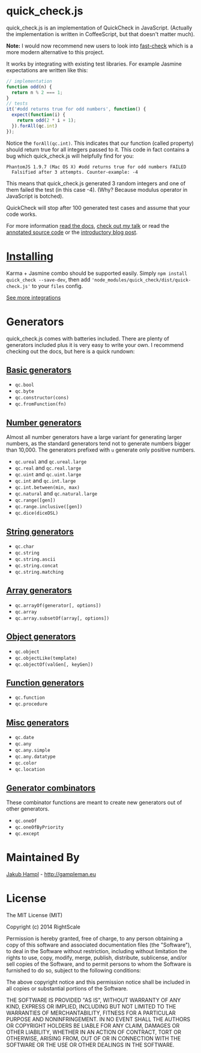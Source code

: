 # quick_check.js

quick_check.js is an implementation of QuickCheck in JavaScript. (Actually the
implementation is written in CoffeeScript, but that doesn't matter much).

**Note:** I would now recommend new users to look into [fast-check](https://github.com/dubzzz/fast-check) which is a more modern alternative to this project.

It works by integrating with existing test libraries. For example Jasmine
expectations are written like this:

~~~javascript
// implementation
function odd(n) {
  return n % 2 === 1;
}
// tests
it('#odd returns true for odd numbers', function() {
  expect(function(i) {
    return odd(2 * i + 1);
  }).forAll(qc.int)
});
~~~

Notice the `forAll(qc.int)`. This indicates that our function (called property)
should return true for all integers passed to it. This code in fact contains a bug
which quick_check.js will helpfully find for you:

~~~
PhantomJS 1.9.7 (Mac OS X) #odd returns true for odd numbers FAILED
  Falsified after 3 attempts. Counter-example: -4
~~~

This means that quick_check.js generated 3 random integers and one of them failed
the test (in this case -4). (Why? Because modulus operator in JavaScript is botched).

QuickCheck will stop after 100 generated test cases and assume that your code works.

For more information [read the docs](https://quickcheckjs.readme.io/), [check out my talk](https://vimeo.com/98737599) or read the
[annotated source code](http://code.gampleman.eu/quick_check.js/) or the
[introductory blog post](http://eng.rightscale.com/2014/07/18/quick-check-js.html).

# [Installing](https://quickcheckjs.readme.io/docs/getting-started)

Karma + Jasmine combo should be supported easily. Simply `npm install quick_check --save-dev`,
then add `'node_modules/quick_check/dist/quick-check.js'` to your `files` config.

[See more integrations](https://quickcheckjs.readme.io/docs/getting-started)

# Generators

quick_check.js comes with batteries included. There are plenty of generators included
plus it is very easy to write your own. I recommend checking out the docs, but here is a quick rundown:


## [Basic generators](https://quickcheckjs.readme.io/docs/basic-generators)

- `qc.bool`
- `qc.byte`
- `qc.constructor(cons)`
- `qc.fromFunction(fn)`

## [Number generators](https://quickcheckjs.readme.io/docs/number-generators)

Almost all number generators have a large variant for generating larger numbers,
as the standard generators tend not to generate numbers bigger than 10,000. The
generators prefixed with `u` generate only positive numbers.

- `qc.ureal` and `qc.ureal.large`
- `qc.real` and `qc.real.large`
- `qc.uint` and `qc.uint.large`
- `qc.int` and `qc.int.large`
- `qc.int.between(min, max)`
- `qc.natural` and `qc.natural.large`
- `qc.range([gen])`
- `qc.range.inclusive([gen])`
- `qc.dice(diceDSL)`

## [String generators](https://quickcheckjs.readme.io/docs/string-generators)

- `qc.char`
- `qc.string`
- `qc.string.ascii`
- `qc.string.concat`
- `qc.string.matching`

## [Array generators](https://quickcheckjs.readme.io/docs/array-generators)

- `qc.arrayOf(generator[, options])`
- `qc.array`
- `qc.array.subsetOf(array[, options])`

## [Object generators](https://quickcheckjs.readme.io/docs/object-generators)

- `qc.object`
- `qc.objectLike(template)`
- `qc.objectOf(valGen[, keyGen])`

## [Function generators](https://quickcheckjs.readme.io/docs/function-generators)

- `qc.function`
- `qc.procedure`

## [Misc generators](https://quickcheckjs.readme.io/docs/miscalaneous-generators)

- `qc.date`
- `qc.any`
- `qc.any.simple`
- `qc.any.datatype`
- `qc.color`
- `qc.location`

## [Generator combinators](https://quickcheckjs.readme.io/docs/generator-combinators)
These combinator functions are meant to create new generators out of other generators.

- `qc.oneOf`
- `qc.oneOfByPriority`
- `qc.except`

# Maintained By

[Jakub Hampl](https://github.com/gampleman) - http://gampleman.eu

# License

The MIT License (MIT)

Copyright (c) 2014 RightScale

Permission is hereby granted, free of charge, to any person obtaining a copy of this software and associated documentation files (the "Software"), to deal in the Software without restriction, including without limitation the rights to use, copy, modify, merge, publish, distribute, sublicense, and/or sell copies of the Software, and to permit persons to whom the Software is furnished to do so, subject to the following conditions:

The above copyright notice and this permission notice shall be included in all copies or substantial portions of the Software.

THE SOFTWARE IS PROVIDED "AS IS", WITHOUT WARRANTY OF ANY KIND, EXPRESS OR IMPLIED, INCLUDING BUT NOT LIMITED TO THE WARRANTIES OF MERCHANTABILITY, FITNESS FOR A PARTICULAR PURPOSE AND NONINFRINGEMENT. IN NO EVENT SHALL THE AUTHORS OR COPYRIGHT HOLDERS BE LIABLE FOR ANY CLAIM, DAMAGES OR OTHER LIABILITY, WHETHER IN AN ACTION OF CONTRACT, TORT OR OTHERWISE, ARISING FROM, OUT OF OR IN CONNECTION WITH THE SOFTWARE OR THE USE OR OTHER DEALINGS IN THE SOFTWARE.
